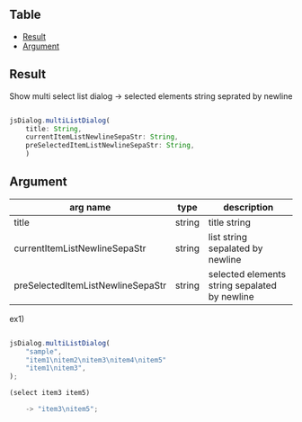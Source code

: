 Table
-----------------
* [Result](#result)
* [Argument](#argument)


## Result

Show multi select list dialog
-> selected elements string seprated by newline 


```js.js

jsDialog.multiListDialog(
	title: String,  
	currentItemListNewlineSepaStr: String,  
	preSelectedItemListNewlineSepaStr: String,  
    )
```

## Argument

| arg name | type | description                               |
| -------- | -------- |-------------------------------------------|
| title | string | title string                              |
| currentItemListNewlineSepaStr | string | list string sepalated by newline          |
| preSelectedItemListNewlineSepaStr | string | selected elements string sepalated by newline |


ex1)   

```js.js

jsDialog.multiListDialog(
	"sample",  
	"item1\nitem2\nitem3\nitem4\nitem5"  
	"item1\nitem3",  
);

(select item3 item5)

	-> "item3\nitem5";

```

